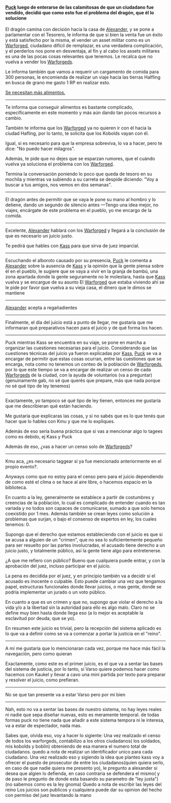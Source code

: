 #### [Puck](Puck.md) luego de enterarse de las calamitosas de que un ciudadano fue vendido, decidió que como esto fue el problema del dragón, que él lo solucione

El dragón camina con decisión hacia la casa de [Alexander](../../!EVENTOS/NPC´s/Alexander.md), y se pone a parlamentar con el Tesorero, le informa de que si bien la venta fue un éxito y está satisfecho por la misma, el vender un asset militar como es un [Warforged](../../../../Nova%20Spes/Recursos%20especiales%20y%20Assets%20del%20reino/Warforgeds.md), ciudadano difícil de remplazar, es una verdadera complicación, y el perderlos nos pone en desventaja, al fin y al cabo los assets militares es una de las pocas cosas relevantes que tenemos.  Le recalca que no vuelva a vender los [Warforgeds](../../../../Nova%20Spes/Recursos%20especiales%20y%20Assets%20del%20reino/Warforgeds.md). 

Le informa también que vamos a requerir un cargamento de comida para 300 personas, le encomienda de realizar un viaje hacia las tierras Halfling en busca de grano
me gasto 1 RP en realizar esto.

[Se necesitan más alimentos.](../../Kmu/Kass/Se%20necesitan%20mas%20alimentos..md)

---

Te informa que conseguir alimentos es bastante complicado, específicamente en este momento y más aún dando tan pocos recursos a cambio.

También te informa que los [Warforged](../../../../Nova%20Spes/Recursos%20especiales%20y%20Assets%20del%20reino/Warforgeds.md) ya no quieren ir con él hacia la ciudad Hafling, por lo tanto, te solicita que los Kobolds vayan con él.

Igual, si es necesario para que la empresa sobreviva, lo va a hacer, pero te dice: "No puedo hacer milagros".

Además, te pide que no dejes que se esparzan rumores, que el cuándo vuelva ya soluciona el problema con los [Warforged](../../../../Nova%20Spes/Recursos%20especiales%20y%20Assets%20del%20reino/Warforgeds.md).

Termina la conversación poniendo lo poco que queda de tesoro en su mochila y mientras va subiendo a su carreta se despide diciendo: "Voy a buscar a tus amigos, nos vemos en dos semanas".

---

El dragón antes de permitir que se vaya le pone su mano al hombro y lo detiene, dando un segundo de silencio antes 
—Tengo una idea mejor, no viajes, encárgate de este problema en el pueblo, yo me encargo de la comida. 

---

Excelente, [Alexander](../../!EVENTOS/NPC´s/Alexander.md) hablará con los [Warforged](../../../../Nova%20Spes/Recursos%20especiales%20y%20Assets%20del%20reino/Warforgeds.md) y llegará a la conclusión de que es necesario un juicio justo.

Te pedirá que hables con [Kass](../../Kmu/Kass/Kass.md) para que sirva de juez imparcial.

---

Escuchando el alboroto causado por su presencia, [Puck](Puck.md) le comenta a [Alexander](../../!EVENTOS/NPC´s/Alexander.md) sobre la ausencia de [Kass](../../Kmu/Kass/Kass.md) y la opinión que la gente piensa sobre él en el pueblo, le sugiere que se vaya a vivir en la granja de bambú, una zona apartada donde la gente seguramente no le molestara, hasta que [Kass](../../Kmu/Kass/Kass.md) vuelva y se encargue de su asunto
El [Warforged](../../../../Nova%20Spes/Recursos%20especiales%20y%20Assets%20del%20reino/Warforgeds.md) que estaba viviendo ahí se le pide por favor que vuelva a su vieja casa, el dinero que le dimos se mantiene

--- 

[Alexander](../../!EVENTOS/NPC´s/Alexander.md) acepta a regañadientes

---

Finalmente, el día del juicio está a punto de llegar, me gustaría que me informaran qué preparativos hacen para el juicio y de qué forma los hacen. 

---
Puck mientras Kass se encuentra en su viaje, se pone en marcha a organizar las cuestiones necesarias para el juicio.
Considerando que las cuestiones técnicas del juicio ya fueron explicadas por [Kass](../../Kmu/Kass/Kass.md), [Puck](Puck.md) se va a encargar de permitir que estas cosas ocurran, entre las cuestiones que se encarga, nota como no tenemos un conteo de la población de  [Warforgeds](../../../../Nova%20Spes/Recursos%20especiales%20y%20Assets%20del%20reino/Warforgeds.md), por lo que este tiempo se va a encargar de realizar un censo de cada  [Warforgeds](../../../../Nova%20Spes/Recursos%20especiales%20y%20Assets%20del%20reino/Warforgeds.md) de la ciudad, con la ayuda de voluntarios (va a preguntar)
(genuinamente gab, no sé que querés que prepare, más que nada porque no sé qué tipo de ley tenemos)

---

Exactamente, yo tampoco sé qué tipo de ley tienen, entonces me gustaría que me describieran qué están haciendo.

Me gustaría que explicaras las cosas, y si no sabés que es lo que tenés que hacer que lo hables con Kmu y que me lo expliques.

Además de eso sería buena práctica que si vas a mencionar algo lo tagees como es debido, ej Kass y Puck

Además de eso, ¿vas a hacer un censo solo de [Warforgeds](../../../../Nova%20Spes/Recursos%20especiales%20y%20Assets%20del%20reino/Warforgeds.md)?

---

Kmu aca, ¿es necesario taggear si ya fue mencionado anteriormente en el propio evento?.

Anyways como que no estoy para el censo pero para el juicio dependiendo de como esté el clima o se hace al aire libre, o hacemos espacio en la biblioteca.

En cuanto a la ley, generalmente se establece a partir de costumbres y creencias de la población, lo cual es complicado de entender cuando es tan variada y no todos son capaces de comunicarse, sumado a que solo hemos coexistido por 1 mes. Además también se crean leyes como solución a problemas que surjan, o bajo el consenso de expertos en ley, los cuales tenemos: 0.

Supongo que el derecho que estamos estableciendo con el juicio es que si se acusa a alguien de un "crimen", que no sea lo suficientemente pequeño para ser resuelto por las partes involucradas, el acusado tiene derecho a un juicio justo, y totalmente público, así la gente tiene algo para entretenerse.

¿A que me refiero con público? Bueno que cualquiera puede entrar, y con la aprobación del juez, incluso participar en el juicio. 

La pena es decidida por el juez, y en principio también va a decidir si el acusado es inocente o culpable. Esto puede cambiar una vez que tengamos papel, estructuras funcionales donde llevar juicios, o mas gente, donde se podría implementar un jurado o un voto público.

En cuanto a que es un crimen y que no, supongo que violar el derecho a la vida y/o a la libertad sin la autoridad para ello es algo malo. Claro no se define muy bien hasta donde llega eso (a lo mejor es aceptable la esclavitud por deuda, que se yo).

En resumen este juicio es trivial, pero la recepción del sistema aplicado es lo que va a definir como se va a comenzar a portar la justicia en el "reino".

---

A mí me gustaría que lo mencionaran cada vez, porque me hace más fácil la navegación, pero como quieran

Exactamente, como este es el primer juicio, es el que va a sentar las bases del sistema de justicia, por lo tanto, si Varso quiere podemos hacer como hacemos con Kaukel y llevar a cavo una mini partida por texto para preparar y resolver el juicio, como prefieran.

---

No se que tan presente va a estar Varso pero por mi bien

---
Nah, esto no va a sentar las bases de nuestro sistema, no hay leyes reales ni nadie que sepa  diseñar nuevas, esto es meramente temporal. 
de todas formas puck no tiene nada que añadir a este sistema tempora ni le interesa, va a estar de espectador, nada mas.

Sabes que, olvida eso, voy a hacer lo sigiente:
Una vez realizado el censo de todos los warforgeds, contabilizo a los otros ciudadanos( los soldados, mis kobolds y boblin) obteniendo de esa manera el numero total de ciudadanos. quedo a nota de realizar un identificador unico para cada ciudadano.
Una vez realizado eso y sigiendo la idea que planteo kass voy a ofrecer el puesto de prosecutor de entre los ciudadanos(quien quiera serlo, en caso de que nadie quiera me presento yo), le pregunto a alexander si desea que algien lo defienda, en caso contraria se defendera el mismo( y de paso le pregunto de donde esta basando su parametro de "ley justa") (no sabemos como es la ley gnoma)
Quedo a nota de escribir las leyes del reino
Los juicios son publicos y cualquiera puede dar su opinion del hecho con permiso del juez levantando la mano 

